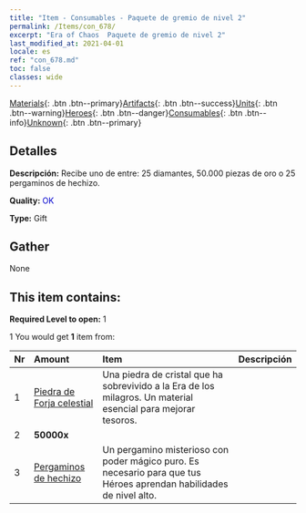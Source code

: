 ```yaml
---
title: "Item - Consumables - Paquete de gremio de nivel 2"
permalink: /Items/con_678/
excerpt: "Era of Chaos  Paquete de gremio de nivel 2"
last_modified_at: 2021-04-01
locale: es
ref: "con_678.md"
toc: false
classes: wide
---
```

 [Materials](/es/Items/){: .btn .btn--primary}[Artifacts](/es/Items/Artifacts/){: .btn .btn--success}[Units](/es/Items/Units/){: .btn .btn--warning}[Heroes](/es/Items/Heroes/){: .btn .btn--danger}[Consumables](/es/Items/Consumables/){: .btn .btn--info}[Unknown](/es/Items/Unknown/){: .btn .btn--primary}

## Detalles
 **Descripción:** Recibe uno de entre: 25 diamantes, 50.000 piezas de oro o 25 pergaminos de hechizo.

 **Quality:** <span style="color: #0000CD">OK</span>

 **Type:** Gift

## Gather

  None

## This item contains:

 **Required Level to open:** 1

 1 You would get **1** item  from:

  | Nr | Amount |     Item    | Descripción |
  |:---|:-------|:------------|:-----------:|
  | 1 | [Piedra de Forja celestial](/es/Items/art_188/) | Una piedra de cristal que ha sobrevivido a la Era de los milagros. Un material esencial para mejorar tesoros. | 
  | 2 |  **50000x** | <i class="fas fa-coins"/> |  | 
  | 3 | [Pergaminos de hechizo](/es/Items/con_694/) | Un pergamino misterioso con poder mágico puro. Es necesario para que tus Héroes aprendan habilidades de nivel alto. | 
